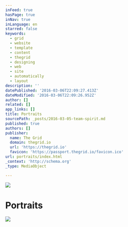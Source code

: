 ```yaml
---
inFeed: true
hasPage: true
inNav: true
inLanguage: en
starred: false
keywords:
  - grid
  - website
  - template
  - content
  - thegrid
  - designing
  - web
  - site
  - automatically
  - layout
description: ''
datePublished: '2016-03-06T22:09:27.413Z'
dateModified: '2016-03-06T22:09:26.952Z'
author: []
related: []
app_links: []
title: Portraits
sourcePath: _posts/2016-03-05-team-spirit.md
published: true
authors: []
publisher:
  name: The Grid
  domain: thegrid.io
  url: 'https://thegrid.io'
  favicon: 'https://passport.thegrid.io/favicon.ico'
url: portraits/index.html
_context: 'http://schema.org'
_type: MediaObject

---
```

![](https://the-grid-user-content.s3-us-west-2.amazonaws.com/06bb35e1-bcfc-435a-b694-a710cb4de88d.jpg)

# Portraits
![](https://the-grid-user-content.s3-us-west-2.amazonaws.com/c20091b2-3bcb-4c56-8345-ccd8d3cb39bf.jpg)